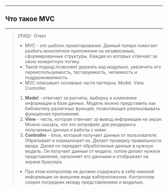 ----
## Что такое MVC
----
> [!FAQ]- Ответ
> - MVC - это шаблон проектирования. Данный патерн помогает разбить монолитное приложение на независимые, сформированные структуры. Каждая из которых отвечает за свою конкретную логику. 
> - Такой подход позволяет держать код модульно, увеличить его переиспользуемость, тестируемость, читаемость и поддерживаемость. 
> - MVC описывает основные части паттерна. Model. View. Controller. 
> 1. **Model** - отвечает за расчеты, выборку и изменение информации в базе данных. Модель можно представить как библиотеку различных функций, позволяющих реализовывать функционал приложения. 
> 2. **View** - часть, которая отвечает за вывод информации на экран. Можно сказать, что это интрефейс для рендеринга получаемых данных и работы с ними.
> 3. **Controller** - блок, который получает данные от пользователя. Обратывает и нормализует их. Делает проверку правильности ввода. Далее он передает обработанные данные в нужную модель. Он получает данные от модели, потом делает нужное представление, наполняет его данными и отображает на экране браузера. 
> - При этом контроллер не должен содержать в себе никакой информации он внешнем виде вэбприложения. Контроллер скорее посредник между представлением и моделью.